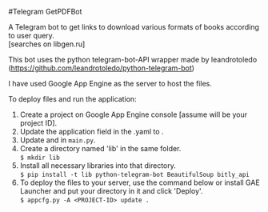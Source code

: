 #Telegram GetPDFBot 

A Telegram bot to get links to download various formats of books according to user query.  
[searches on libgen.ru]

This bot uses the python telegram-bot-API wrapper made by leandrotoledo  
(https://github.com/leandrotoledo/python-telegram-bot)

I have used Google App Engine as the server to host the files.  
  
To deploy files and run the application:  

1. Create a project on Google App Engine console [assume <PROJECT-ID> will be your project ID].
2. Update the application field in the .yaml to <PROJECT-ID>.
3. Update <TELEGRAM API KEY> and <PROJECT-ID>  in `main.py`.
4. Create a directory named 'lib' in the same folder.  
    `$ mkdir lib`
5. Install all necessary libraries into that directory.  
    `$ pip install -t lib python-telegram-bot BeautifulSoup bitly_api`
6. To deploy the files to your server, use the command below or install GAE Launcher and put your directory in it and click 'Deploy'.  
    `$ appcfg.py -A <PROJECT-ID> update .`
